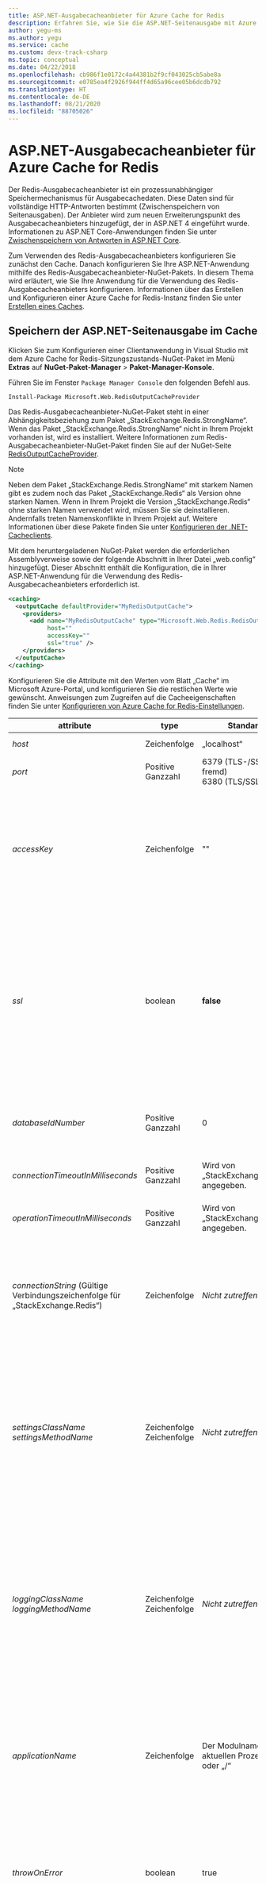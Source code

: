 ```yaml
---
title: ASP.NET-Ausgabecacheanbieter für Azure Cache for Redis
description: Erfahren Sie, wie Sie die ASP.NET-Seitenausgabe mit Azure Cache for Redis zwischenspeichern. Der Redis-Ausgabecacheanbieter ist ein prozessunabhängiger Speichermechanismus für Ausgabecachedaten.
author: yegu-ms
ms.author: yegu
ms.service: cache
ms.custom: devx-track-csharp
ms.topic: conceptual
ms.date: 04/22/2018
ms.openlocfilehash: cb986f1e0172c4a44381b2f9cf043025cb5abe8a
ms.sourcegitcommit: e0785ea4f2926f944ff4d65a96cee05b6dcdb792
ms.translationtype: HT
ms.contentlocale: de-DE
ms.lasthandoff: 08/21/2020
ms.locfileid: "88705026"
---
```

# <a name="aspnet-output-cache-provider-for-azure-cache-for-redis"></a>ASP.NET-Ausgabecacheanbieter für Azure Cache for Redis

Der Redis-Ausgabecacheanbieter ist ein prozessunabhängiger Speichermechanismus für Ausgabecachedaten. Diese Daten sind für vollständige HTTP-Antworten bestimmt (Zwischenspeichern von Seitenausgaben). Der Anbieter wird zum neuen Erweiterungspunkt des Ausgabecacheanbieters hinzugefügt, der in ASP.NET 4 eingeführt wurde. Informationen zu ASP.NET Core-Anwendungen finden Sie unter [Zwischenspeichern von Antworten in ASP.NET Core](https://docs.microsoft.com/aspnet/core/performance/caching/response). 

Zum Verwenden des Redis-Ausgabecacheanbieters konfigurieren Sie zunächst den Cache. Danach konfigurieren Sie Ihre ASP.NET-Anwendung mithilfe des Redis-Ausgabecacheanbieter-NuGet-Pakets. In diesem Thema wird erläutert, wie Sie Ihre Anwendung für die Verwendung des Redis-Ausgabecacheanbieters konfigurieren. Informationen über das Erstellen und Konfigurieren einer Azure Cache for Redis-Instanz finden Sie unter [Erstellen eines Caches](cache-dotnet-how-to-use-azure-redis-cache.md#create-a-cache).

## <a name="store-aspnet-page-output-in-the-cache"></a>Speichern der ASP.NET-Seitenausgabe im Cache

Klicken Sie zum Konfigurieren einer Clientanwendung in Visual Studio mit dem Azure Cache for Redis-Sitzungszustands-NuGet-Paket im Menü **Extras** auf **NuGet-Paket-Manager** > **Paket-Manager-Konsole**.

Führen Sie im Fenster `Package Manager Console` den folgenden Befehl aus.

```
Install-Package Microsoft.Web.RedisOutputCacheProvider
```

Das Redis-Ausgabecacheanbieter-NuGet-Paket steht in einer Abhängigkeitsbeziehung zum Paket „StackExchange.Redis.StrongName“. Wenn das Paket „StackExchange.Redis.StrongName“ nicht in Ihrem Projekt vorhanden ist, wird es installiert. Weitere Informationen zum Redis-Ausgabecacheanbieter-NuGet-Paket finden Sie auf der NuGet-Seite [RedisOutputCacheProvider](https://www.nuget.org/packages/Microsoft.Web.RedisOutputCacheProvider/).

>[!NOTE]
>Neben dem Paket „StackExchange.Redis.StrongName“ mit starkem Namen gibt es zudem noch das Paket „StackExchange.Redis“ als Version ohne starken Namen. Wenn in Ihrem Projekt die Version „StackExchange.Redis“ ohne starken Namen verwendet wird, müssen Sie sie deinstallieren. Andernfalls treten Namenskonflikte in Ihrem Projekt auf. Weitere Informationen über diese Pakete finden Sie unter [Konfigurieren der .NET-Cacheclients](cache-dotnet-how-to-use-azure-redis-cache.md#configure-the-cache-clients).

Mit dem heruntergeladenen NuGet-Paket werden die erforderlichen Assemblyverweise sowie der folgende Abschnitt in Ihrer Datei „web.config“ hinzugefügt. Dieser Abschnitt enthält die Konfiguration, die in Ihrer ASP.NET-Anwendung für die Verwendung des Redis-Ausgabecacheanbieters erforderlich ist.

```xml
<caching>
  <outputCache defaultProvider="MyRedisOutputCache">
    <providers>
      <add name="MyRedisOutputCache" type="Microsoft.Web.Redis.RedisOutputCacheProvider"
           host=""
           accessKey=""
           ssl="true" />
    </providers>
  </outputCache>
</caching>
```

Konfigurieren Sie die Attribute mit den Werten vom Blatt „Cache“ im Microsoft Azure-Portal, und konfigurieren Sie die restlichen Werte wie gewünscht. Anweisungen zum Zugreifen auf die Cacheeigenschaften finden Sie unter [Konfigurieren von Azure Cache for Redis-Einstellungen](cache-configure.md#configure-azure-cache-for-redis-settings).

| attribute | type | Standard | BESCHREIBUNG |
| --------- | ---- | ------- | ----------- |
| *host* | Zeichenfolge | „localhost“ | IP-Adresse oder Hostname des Redis-Servers |
| *port* | Positive Ganzzahl | 6379 (TLS-/SSL-fremd)<br/>6380 (TLS/SSL) | Redis-Serverport |
| *accessKey* | Zeichenfolge | "" | Redis-Serverkennwort, wenn Redis-Autorisierung aktiviert ist. Der Wert ist standardmäßig eine leere Zeichenfolge, was bedeutet, dass der Sitzungszustandsanbieter kein Kennwort verwenden wird, wenn eine Verbindung mit dem Redis-Server hergestellt wird. **Wenn sich Ihr Redis-Server in einem öffentlich zugänglichen Netzwerk wie Azure Redis Cache befindet, denken Sie daran, die Redis-Autorisierung zu aktivieren, um die Sicherheit zu erhöhen, und ein sicheres Kennwort anzugeben.** |
| *ssl* | boolean | **false** | Gibt an, ob die Verbindung mit dem Redis-Server über TLS hergestellt werden soll. Dieser Wert ist standardmäßig **false**, da TLS von Redis nicht standardmäßig unterstützt wird. **Bei Verwendung von Azure Redis Cache, der SSL bereits vorkonfiguriert unterstützt, stellen Sie sicher, dass Sie diese auf „true“ festlegen, um die Sicherheit zu erhöhen.**<br/><br/>Der TLS-fremde Port ist für neue Caches standardmäßig deaktiviert. Legen Sie diese Einstellung auf **true** fest, um den TLS-fremden Port zu verwenden. Weitere Informationen zum Aktivieren des TLS-fremden Ports finden Sie im Abschnitt [Zugriffsports](cache-configure.md#access-ports) des Themas [Konfigurieren eines Caches](cache-configure.md). |
| *databaseIdNumber* | Positive Ganzzahl | 0 | *Dieses Attribut kann nur entweder über „web.config“ oder über „appSettings“ angegeben werden.*<br/><br/>Geben Sie an, welche Redis-Datenbank verwendet werden soll. |
| *connectionTimeoutInMilliseconds* | Positive Ganzzahl | Wird von „StackExchange.Redis“ angegeben. | Wird zum Festlegen von *ConnectTimeout* verwendet, wenn „StackExchange.Redis.ConnectionMultiplexer“ erstellt wird. |
| *operationTimeoutInMilliseconds* | Positive Ganzzahl | Wird von „StackExchange.Redis“ angegeben. | Wird zum Festlegen von *SyncTimeout* verwendet, wenn „StackExchange.Redis.ConnectionMultiplexer“ erstellt wird. |
| *connectionString* (Gültige Verbindungszeichenfolge für „StackExchange.Redis“) | Zeichenfolge | *Nicht zutreffend* | Entweder ein Parameterverweis auf „appSettings“ oder auf „Web.config“ oder sonst eine gültige Verbindungszeichenfolge für „StackExchange.Redis“. Dieses Attribut kann die Werte für *host*, *port*, *accessKey*, *ssl* und andere Attribute von „StackExchange.Redis“ bereitstellen. Ausführlichere Informationen zu *connectionString* finden Sie unter [Festlegen von „connectionString“](#setting-connectionstring) im Abschnitt [Hinweise zu Attributen](#attribute-notes). |
| *settingsClassName*<br/>*settingsMethodName* | Zeichenfolge<br/>Zeichenfolge | *Nicht zutreffend* | *Diese Attribute können nur entweder über „web.config“ oder über „appSettings“ angegeben werden.*<br/><br/>Verwenden Sie diese Attribute, um eine Verbindungszeichenfolge bereitzustellen. *settingsClassName* sollte ein Assembly-qualifizierter Klassenname sein, der die von *settingsMethodName* angegebene Methode enthält.<br/><br/>Die von *settingsMethodName* angegebene Methode sollte öffentlich, statisch und „void“ (keine Parameter akzeptieren) sein, mit dem Rückgabetyp **string**. Diese Methode gibt die tatsächliche Verbindungszeichenfolge zurück. |
| *loggingClassName*<br/>*loggingMethodName* | Zeichenfolge<br/>Zeichenfolge | *Nicht zutreffend* | *Diese Attribute können nur entweder über „web.config“ oder über „appSettings“ angegeben werden.*<br/><br/>Verwenden Sie diese Attribute, um Ihre Anwendung zu debuggen, indem Sie Protokolle aus dem Sitzungszustands-/Ausgabecache zusammen mit Protokollen aus „StackExchange.Redis“ bereitstellen. *loggingClassName* sollte ein Assembly-qualifizierter Klassenname sein, der die von *loggingMethodName* angegebene Methode enthält.<br/><br/>Die von *loggingMethodName* angegebene Methode sollte öffentlich, statisch und „void“ (keine Parameter akzeptieren) sein, mit dem Rückgabetyp **System.IO.TextWriter**. |
| *applicationName* | Zeichenfolge | Der Modulname des aktuellen Prozesses oder „/“ | *Nur SessionStateProvider*<br/>*Dieses Attribut kann nur entweder über „web.config“ oder über „appSettings“ angegeben werden.*<br/><br/>Das in Redis Cache zu verwendende App-Namenspräfix. Der Kunde kann denselben Redis Cache für unterschiedliche Zwecke verwenden. Um sicherzustellen, dass bei den Sitzungsschlüsseln kein Konflikt entsteht, kann ihm der Name der Anwendung als Präfix vorangestellt werden. |
| *throwOnError* | boolean | true | *Nur SessionStateProvider*<br/>*Dieses Attribut kann nur entweder über „web.config“ oder über „appSettings“ angegeben werden.*<br/><br/>Ob eine Ausnahme ausgelöst werden soll, wenn ein Fehler auftritt.<br/><br/>Weitere Informationen zu *throwOnError* finden Sie unter [ Hinweise zu *throwOnError*](#notes-on-throwonerror) im Abschnitt [Hinweise zu Attributen](#attribute-notes). |>*Microsoft.Web.Redis.RedisSessionStateProvider.LastException*. |
| *retryTimeoutInMilliseconds* | Positive Ganzzahl | 5\.000 | *Nur SessionStateProvider*<br/>*Dieses Attribut kann nur entweder über „web.config“ oder über „appSettings“ angegeben werden.*<br/><br/>Wie lange wiederholt werden soll, wenn ein Vorgang fehlschlägt. Wenn dieser Wert kleiner als *operationTimeoutInMilliseconds* ist, versucht es der Anbieter nicht noch mal.<br/><br/>Weitere Informationen zu *retryTimeoutInMilliseconds* finden Sie unter [ Hinweise zu *retryTimeoutInMilliseconds*](#notes-on-retrytimeoutinmilliseconds) im Abschnitt [Hinweise zu Attributen](#attribute-notes). |
| *redisSerializerType* | Zeichenfolge | *Nicht zutreffend* | Gibt den Assembly-qualifizierten Typnamen einer Klasse an, die „Microsoft.Web.Redis“ implementiert. ISerializer, und dieser enthält die benutzerdefinierte Logik zum Serialisieren und Deserialisieren der Werte. Weitere Informationen finden Sie unter [Informationen zu *redisSerializerType*](#about-redisserializertype) im Abschnitt [Hinweise zu Attributen](#attribute-notes). |

## <a name="attribute-notes"></a>Hinweise zu Attributen

### <a name="setting-connectionstring"></a>Festlegen von *connectionString*

Der Wert von *connectionString* wird als Schlüssel verwendet, um die tatsächliche Verbindungszeichenfolge von „AppSettings“ abzurufen, wenn solch eine Zeichenfolge in „AppSettings“ vorhanden ist. Wenn sie nicht in „AppSettings“ gefunden wird, wird der Wert von *connectionString* als Schlüssel verwendet, um die tatsächliche Verbindungszeichenfolge aus dem Abschnitt **ConnectionString** der Datei „web.config“ abzurufen, wenn dieser Abschnitt vorhanden ist. Wenn die Verbindungszeichenfolge weder in „AppSettings“ noch im Abschnitt **ConnectionString** von „web.config“ vorhanden ist, wird der Literalwert von *connectionString* als Verbindungszeichenfolge erstellt, wenn „StackExchange.Redis.ConnectionMultiplexer“ erstellt wird.

Die folgenden Beispiele veranschaulichen, wie *connectionString* verwendet wird.

#### <a name="example-1"></a>Beispiel 1

```xml
<connectionStrings>
    <add name="MyRedisConnectionString" connectionString="mycache.redis.cache.windows.net:6380,password=actual access key,ssl=True,abortConnect=False" />
</connectionStrings>
```

Verwenden Sie in `web.config` den oben stehenden Schlüssel als Parameterwert anstelle des tatsächlichen Werts.

```xml
<sessionState mode="Custom" customProvider="MySessionStateStore">
    <providers>
        <add type = "Microsoft.Web.Redis.RedisSessionStateProvide"
             name = "MySessionStateStore"
             connectionString = "MyRedisConnectionString"/>
    </providers>
</sessionState>
```

#### <a name="example-2"></a>Beispiel 2

```xml
<appSettings>
    <add key="MyRedisConnectionString" value="mycache.redis.cache.windows.net:6380,password=actual access key,ssl=True,abortConnect=False" />
</appSettings>
```

Verwenden Sie in `web.config` den oben stehenden Schlüssel als Parameterwert anstelle des tatsächlichen Werts.

```xml
<sessionState mode="Custom" customProvider="MySessionStateStore">
    <providers>
        <add type = "Microsoft.Web.Redis.RedisSessionStateProvide"
             name = "MySessionStateStore"
             connectionString = "MyRedisConnectionString"/>
    </providers>
</sessionState>
```

#### <a name="example-3"></a>Beispiel 3

```xml
<sessionState mode="Custom" customProvider="MySessionStateStore">
    <providers>
        <add type = "Microsoft.Web.Redis.RedisSessionStateProvide"
             name = "MySessionStateStore"
             connectionString = "mycache.redis.cache.windows.net:6380,password=actual access key,ssl=True,abortConnect=False"/>
    </providers>
</sessionState>
```

### <a name="notes-on-throwonerror"></a>Hinweise zu *throwOnError*

Zurzeit löst der Sitzungszustandsanbieter, wenn während eines Sitzungsvorgangs ein Fehler auftritt, eine Ausnahme aus. Hierdurch wird die Anwendung geschlossen.

Dieses Verhalten wurde in einer Weise geändert, die die Erwartungen der Benutzer von vorhandenen ASP.NET-Sitzungszustandsanbieter erfüllt und gleichzeitig die Möglichkeit bietet, auf Ausnahmen zu reagieren, falls erwünscht. Beim Standardverhalten wird immer noch eine Ausnahme ausgelöst, wenn ein Fehler auftritt, der mit anderen ASP.NET-Sitzungsstatusanbietern konsistent ist. Vorhandener Code sollte exakt wie zuvor funktionieren.

Wenn Sie *throwOnError* auf **false** festlegen, schlägt es ohne Meldung fehl, anstatt eine Ausnahme auszulösen, wenn ein Fehler auftritt. Um festzustellen, ob ein Fehler aufgetreten ist, und wenn dies der Fall war, um die Ausnahme zu ermitteln, überprüfen Sie die statische Eigenschaft *Microsoft.Web.Redis.RedisSessionStateProvider.LastException*.

### <a name="notes-on-retrytimeoutinmilliseconds"></a>Hinweise zu *retryTimeoutInMilliseconds*

Hierdurch wird einer Wiederholungslogik bereitgestellt, um den Fall zu vereinfachen, in dem ein Sitzungsvorgang bei einem Fehler aufgrund von Vorfällen wie einer Netzwerkstörung wiederholt werden sollte, während Ihnen gleichzeitig die Möglichkeit geboten werden soll, den Wiederholungstimeout zu kontrollieren bzw. das Wiederholen vollständig zu deaktivieren.

Wenn Sie *retryTimeoutInMilliseconds* auf eine Zahl, z. B. 2000, festlegen, wird ein Sitzungsvorgang, wenn er fehlschlägt, 2000 Millisekunden lang wiederholt, bevor er als Fehler behandelt wird. Damit also der Sitzungszustandsanbieter diese Wiederholungslogik anwendet, konfigurieren Sie lediglich den Timeout. Der erste Wiederholungsversuch erfolgt nach 20 Millisekunden, was in den meisten Fällen ausreichend ist, wenn eine Netzwerkstörung auftritt. Anschließend wird der Vorgang jede Sekunde wiederholt, bis der Timeout eintritt. Direkt nach dem Timeout erfolgt noch eine einzige Wiederholung, um sicherzustellen, dass der Timeout nicht um (höchstens) eine Sekunde abgeschnitten wird.

Wenn Sie denken, dass Sie keine Wiederholung benötigen (z. B. wenn Sie den Redis Server auf demselben Computer wie Ihre Anwendung ausführen), oder wenn Sie die Wiederholungslogik selbst verarbeiten möchten, legen Sie *retrytimeoutinmilliseconds* auf 0 fest.

### <a name="about-redisserializertype"></a>Informationen zu *redisSerializerType*

Standardmäßig erfolgt die Serialisierung, um die Werte in Redis zu speichern, in einem binären Format, das von der Klasse **BinaryFormatter** bereitgestellt wird. Verwenden Sie *redisSerializerType*, um den Assembly-qualifizierten Typnamen einer Klasse anzugeben, die **Microsoft.Web.Redis.ISerializer** implementiert und die benutzerdefinierte Logik zum Serialisieren und Deserialisieren der Werte besitzt. Hier sehen Sie z. B. eine Json-Serialisiererklasse, die JSON.NET verwendet:

```cs
namespace MyCompany.Redis
{
    public class JsonSerializer : ISerializer
    {
        private static JsonSerializerSettings _settings = new JsonSerializerSettings() { TypeNameHandling = TypeNameHandling.All };

        public byte[] Serialize(object data)
        {
            return Encoding.UTF8.GetBytes(JsonConvert.SerializeObject(data, _settings));
        }

        public object Deserialize(byte[] data)
        {
            if (data == null)
            {
                return null;
            }
            return JsonConvert.DeserializeObject(Encoding.UTF8.GetString(data), _settings);
        }
    }
}
```

Unter der Voraussetzung, dass diese Klasse in einer Assembly mit dem Namen **MyCompanyDll** definiert ist, können Sie den Parameter *redisSerializerType* festlegen, um sie zu verwenden:

```xml
<sessionState mode="Custom" customProvider="MySessionStateStore">
    <providers>
        <add type = "Microsoft.Web.Redis.RedisSessionStateProvider"
             name = "MySessionStateStore"
             redisSerializerType = "MyCompany.Redis.JsonSerializer,MyCompanyDll"
             ... />
    </providers>
</sessionState>
```

## <a name="output-cache-directive"></a>OutputCache-Direktive

Fügen Sie jeder Seite, für die Sie die Ausgabe zwischenspeichern möchten, eine OutputCache-Direktive hinzu.

```xml
<%@ OutputCache Duration="60" VaryByParam="*" %>
```

Im vorherigen Beispiel verbleiben die zwischengespeicherten Seitendaten 60 Sekunden lang im Cache. Für jede Parameterkombination wird eine andere Version der Seite zwischengespeichert. Weitere Informationen über die OutputCache-Direktive finden Sie unter [@OutputCache](https://go.microsoft.com/fwlink/?linkid=320837).

Nach Abschluss dieser Schritte ist Ihre Anwendung für die Verwendung des Redis-Ausgabecacheanbieters konfiguriert.

## <a name="third-party-output-cache-providers"></a>Ausgabecacheanbieter von Drittanbieter

* [NCache](https://www.alachisoft.com/blogs/how-to-use-a-distributed-cache-for-asp-net-output-cache/)
* [Apache Ignite](https://apacheignite-net.readme.io/docs/aspnet-output-caching)


## <a name="next-steps"></a>Nächste Schritte

Lesen Sie die Seite [ASP.NET-Sitzungszustandsanbieter für Azure Cache for Redis](cache-aspnet-session-state-provider.md).
